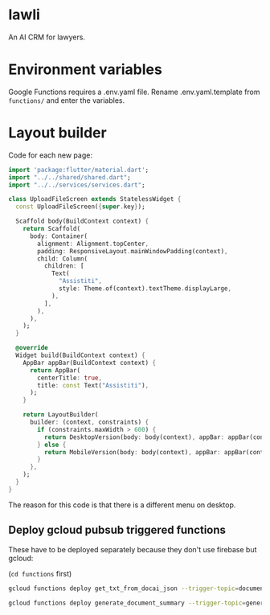 # lawli

An AI CRM for lawyers.

# Environment variables

Google Functions requires a .env.yaml file. Rename .env.yaml.template from `functions/` and enter the variables.

# Layout builder

Code for each new page:

```dart
import 'package:flutter/material.dart';
import "../../shared/shared.dart";
import "../../services/services.dart";

class UploadFileScreen extends StatelessWidget {
  const UploadFileScreen({super.key});

  Scaffold body(BuildContext context) {
    return Scaffold(
      body: Container(
        alignment: Alignment.topCenter,
        padding: ResponsiveLayout.mainWindowPadding(context),
        child: Column(
          children: [
            Text(
              "Assistiti",
              style: Theme.of(context).textTheme.displayLarge,
            ),
          ],
        ),
      ),
    );
  }

  @override
  Widget build(BuildContext context) {
    AppBar appBar(BuildContext context) {
      return AppBar(
        centerTitle: true,
        title: const Text("Assistiti"),
      );
    }

    return LayoutBuilder(
      builder: (context, constraints) {
        if (constraints.maxWidth > 600) {
          return DesktopVersion(body: body(context), appBar: appBar(context));
        } else {
          return MobileVersion(body: body(context), appBar: appBar(context));
        }
      },
    );
  }
}
```

The reason for this code is that there is a different menu on desktop.

## Deploy gcloud pubsub triggered functions

These have to be deployed separately because they don't use firebase but gcloud:

(`cd functions` first)

```bash
gcloud functions deploy get_txt_from_docai_json --trigger-topic=documentai_pdf_new_doc --env-vars-file .env.yaml --gen2 --runtime=python311 --entry-point=get_txt_from_docai_json --region=europe-west3

gcloud functions deploy generate_document_summary --trigger-topic=generate_document_summary --env-vars-file .env.yaml --gen2 --runtime=python311 --entry-point=generate_document_summary --region=europe-west3
```
